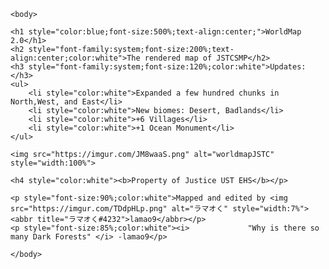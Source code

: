 <!DOCTYPE html>
<html>
    <head>
        <title>JSTCSMP WorldMap</title>
        <link rel="icon" href="https://imgur.com/jd6UFk4.jpg">
    </head>
    <head>
        <style>
            body {
                background-image:
            url("https://i.imgur.com/UFk4jZM.jpeg.png")
        }
        </style>
    </head>
    
    <body>
    
    <h1 style="color:blue;font-size:500%;text-align:center;">WorldMap 2.0</h1>
    <h2 style="font-family:system;font-size:200%;text-align:center;color:white">The rendered map of JSTCSMP</h2>
    <h3 style="font-family:system;font-size:120%;color:white">Updates:</h3>
    <ul>
        <li style="color:white">Expanded a few hundred chunks in North,West, and East</li>
        <li style="color:white">New biomes: Desert, Badlands</li>
        <li style="color:white">+6 Villages</li>
        <li style="color:white">+1 Ocean Monument</li>
    </ul>
    
    <img src="https://imgur.com/JM8waaS.png" alt="worldmapJSTC" style="width:100%">
    
    <h4 style="color:white"><b>Property of Justice UST EHS</b></p>
    
    <p style="font-size:90%;color:white">Mapped and edited by <img src="https://imgur.com/TDdpHLp.png" alt="ラマオく" style="width:7%"><abbr title="ラマオく#4232">lamao9</abbr></p>
    <p style="font-size:85%;color:white"><i>             "Why is there so many Dark Forests" </i> -lamao9</p>
    
    </body>
</html>
